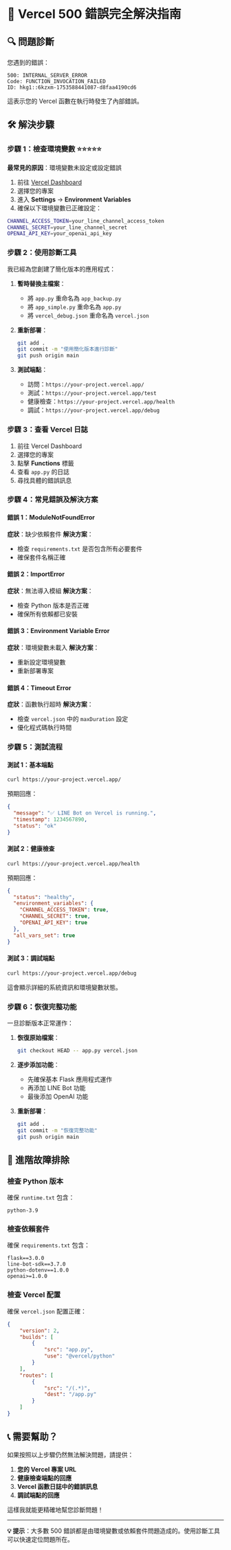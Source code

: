# 🚨 Vercel 500 錯誤完全解決指南

## 🔍 問題診斷

您遇到的錯誤：
```
500: INTERNAL_SERVER_ERROR
Code: FUNCTION_INVOCATION_FAILED
ID: hkg1::6kzxm-1753588441087-d8faa4190cd6
```

這表示您的 Vercel 函數在執行時發生了內部錯誤。

## 🛠️ 解決步驟

### 步驟 1：檢查環境變數 ⭐⭐⭐⭐⭐

**最常見的原因**：環境變數未設定或設定錯誤

1. 前往 [Vercel Dashboard](https://vercel.com/dashboard)
2. 選擇您的專案
3. 進入 **Settings** → **Environment Variables**
4. 確保以下環境變數已正確設定：

```bash
CHANNEL_ACCESS_TOKEN=your_line_channel_access_token
CHANNEL_SECRET=your_line_channel_secret
OPENAI_API_KEY=your_openai_api_key
```

### 步驟 2：使用診斷工具

我已經為您創建了簡化版本的應用程式：

1. **暫時替換主檔案**：
   - 將 `app.py` 重命名為 `app_backup.py`
   - 將 `app_simple.py` 重命名為 `app.py`
   - 將 `vercel_debug.json` 重命名為 `vercel.json`

2. **重新部署**：
   ```bash
   git add .
   git commit -m "使用簡化版本進行診斷"
   git push origin main
   ```

3. **測試端點**：
   - 訪問：`https://your-project.vercel.app/`
   - 測試：`https://your-project.vercel.app/test`
   - 健康檢查：`https://your-project.vercel.app/health`
   - 調試：`https://your-project.vercel.app/debug`

### 步驟 3：查看 Vercel 日誌

1. 前往 Vercel Dashboard
2. 選擇您的專案
3. 點擊 **Functions** 標籤
4. 查看 `app.py` 的日誌
5. 尋找具體的錯誤訊息

### 步驟 4：常見錯誤及解決方案

#### 錯誤 1：ModuleNotFoundError
**症狀**：缺少依賴套件
**解決方案**：
- 檢查 `requirements.txt` 是否包含所有必要套件
- 確保套件名稱正確

#### 錯誤 2：ImportError
**症狀**：無法導入模組
**解決方案**：
- 檢查 Python 版本是否正確
- 確保所有依賴都已安裝

#### 錯誤 3：Environment Variable Error
**症狀**：環境變數未載入
**解決方案**：
- 重新設定環境變數
- 重新部署專案

#### 錯誤 4：Timeout Error
**症狀**：函數執行超時
**解決方案**：
- 檢查 `vercel.json` 中的 `maxDuration` 設定
- 優化程式碼執行時間

### 步驟 5：測試流程

#### 測試 1：基本端點
```bash
curl https://your-project.vercel.app/
```
預期回應：
```json
{
  "message": "✅ LINE Bot on Vercel is running.",
  "timestamp": 1234567890,
  "status": "ok"
}
```

#### 測試 2：健康檢查
```bash
curl https://your-project.vercel.app/health
```
預期回應：
```json
{
  "status": "healthy",
  "environment_variables": {
    "CHANNEL_ACCESS_TOKEN": true,
    "CHANNEL_SECRET": true,
    "OPENAI_API_KEY": true
  },
  "all_vars_set": true
}
```

#### 測試 3：調試端點
```bash
curl https://your-project.vercel.app/debug
```
這會顯示詳細的系統資訊和環境變數狀態。

### 步驟 6：恢復完整功能

一旦診斷版本正常運作：

1. **恢復原始檔案**：
   ```bash
   git checkout HEAD -- app.py vercel.json
   ```

2. **逐步添加功能**：
   - 先確保基本 Flask 應用程式運作
   - 再添加 LINE Bot 功能
   - 最後添加 OpenAI 功能

3. **重新部署**：
   ```bash
   git add .
   git commit -m "恢復完整功能"
   git push origin main
   ```

## 🔧 進階故障排除

### 檢查 Python 版本
確保 `runtime.txt` 包含：
```
python-3.9
```

### 檢查依賴套件
確保 `requirements.txt` 包含：
```
flask==3.0.0
line-bot-sdk==3.7.0
python-dotenv==1.0.0
openai>=1.0.0
```

### 檢查 Vercel 配置
確保 `vercel.json` 配置正確：
```json
{
    "version": 2,
    "builds": [
        {
            "src": "app.py",
            "use": "@vercel/python"
        }
    ],
    "routes": [
        {
            "src": "/(.*)",
            "dest": "/app.py"
        }
    ]
}
```

## 📞 需要幫助？

如果按照以上步驟仍然無法解決問題，請提供：

1. **您的 Vercel 專案 URL**
2. **健康檢查端點的回應**
3. **Vercel 函數日誌中的錯誤訊息**
4. **調試端點的回應**

這樣我就能更精確地幫您診斷問題！

---

**💡 提示**：大多數 500 錯誤都是由環境變數或依賴套件問題造成的。使用診斷工具可以快速定位問題所在。 